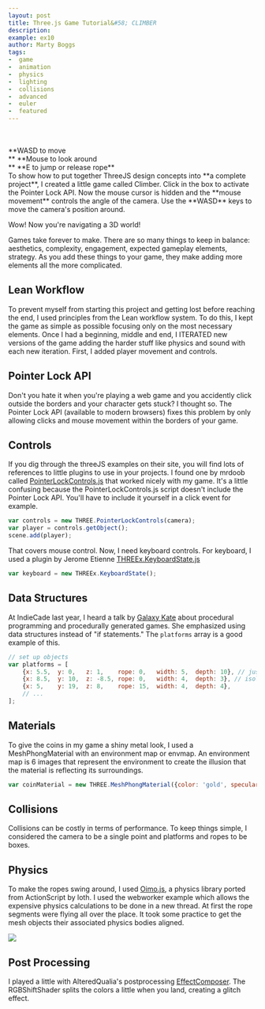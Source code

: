 ```yaml
---
layout: post
title: Three.js Game Tutorial&#58; CLIMBER
description:
example: ex10
author: Marty Boggs
tags:
-  game
-  animation
-  physics
-  lighting
-  collisions
-  advanced
-  euler
-  featured
---
```

<br>
<br>
**WASD to move<br>**
**Mouse to look around<br>**
**E to jump or release rope**
<!--more-->

<div id="info"></div>
To show how to put together ThreeJS design concepts into **a complete project**, I created a little game called Climber. Click in the box to activate the Pointer Lock API. Now the mouse cursor is hidden and the **mouse movement** controls the angle of the camera. Use the **WASD** keys to move the camera's position around.

Wow! Now you're navigating a 3D world!

Games take forever to make. There are so many things to keep in balance: aesthetics, complexity, engagement, expected gameplay elements, strategy. As you add these things to your game, they make adding more elements all the more complicated.

## Lean Workflow

To prevent myself from starting this project and getting lost before reaching the end, I used principles from the Lean workflow system. To do this, I kept the game as simple as possible focusing only on the most necessary elements. Once I had a beginning, middle and end, I ITERATED new versions of the game adding the harder stuff like physics and sound with each new iteration. First, I added player movement and controls.

## Pointer Lock API

Don't you hate it when you're playing a web game and you accidently click outside the borders and your character gets stuck? I thought so. The Pointer Lock API (available to modern browsers) fixes this problem by only allowing clicks and mouse movement within the borders of your game.

## Controls

If you dig through the threeJS examples on their site, you will find lots of references to little plugins to use in your projects. I found one by mrdoob called <a href="https://threejs.org/examples/js/controls/PointerLockControls.js" target="_blank" rel="nofollow">PointerLockControls.js</a> that worked nicely with my game. It's a little confusing because the PointerLockControls.js script doesn't include the Pointer Lock API. You'll have to include it yourself in a click event for example.

```javascript
var controls = new THREE.PointerLockControls(camera);
var player = controls.getObject();
scene.add(player);
```

That covers mouse control. Now, I need keyboard controls. For keyboard, I used a plugin by Jerome Etienne <a href="https://github.com/jeromeetienne/threex.keyboardstate" target="_blank" rel="nofollow">THREEx.KeyboardState.js</a>

```javascript
var keyboard = new THREEx.KeyboardState();
```

## Data Structures

At IndieCade last year, I heard a talk by <a href="http://www.galaxykate.com/" target="_blank" rel="nofollow">Galaxy Kate</a> about procedural programming and procedurally generated games. She emphasized using data structures instead of "if statements." The `platforms` array is a good example of this.

```javascript
// set up objects
var platforms = [
	{x: 5.5,  y: 0,   z: 1,    rope: 0,   width: 5,  depth: 10}, // just above ground level
	{x: 8.5,  y: 10,  z: -8.5, rope: 0,   width: 4,  depth: 3}, // isolated
	{x: 5,    y: 19,  z: 8,    rope: 15,  width: 4,  depth: 4},
	// ...
];
```

## Materials

To give the coins in my game a shiny metal look, I used a MeshPhongMaterial with an environment map or envmap. An environment map is 6 images that represent the environment to create the illusion that the material is reflecting its surroundings.

```javascript
var coinMaterial = new THREE.MeshPhongMaterial({color: 'gold', specular: 'white', shininess: 100, envMap: coinBg, reflectivity: 0.2, combine: THREE.MixOperation});
```

## Collisions

Collisions can be costly in terms of performance. To keep things simple, I considered the camera to be a single point and platforms and ropes to be boxes.

## Physics

To make the ropes swing around, I used <a href="https://github.com/lo-th/Oimo.js/" target="_blank" rel="nofollow">Oimo.js</a>, a physics library ported from ActionScript by loth. I used the webworker example which allows the expensive physics calculations to be done in a new thread. At first the rope segments were flying all over the place. It took some practice to get the mesh objects their associated physics bodies aligned.

<img src="{{site.url}}/images/spaghetti.jpg">

## Post Processing

I played a little with AlteredQualia's postprocessing <a href="http://threejs.org/examples/js/postprocessing/EffectComposer.js" target="_blank" rel="nofollow">EffectComposer</a>. The RGBShiftShader splits the colors a little when you land, creating a glitch effect.

<script src="http://threejs.org/examples/js/shaders/CopyShader.js"></script>
<script src="http://threejs.org/examples/js/shaders/DotScreenShader.js"></script>
<script src="http://threejs.org/examples/js/shaders/RGBShiftShader.js"></script>
<script src="http://threejs.org/examples/js/postprocessing/EffectComposer.js"></script>
<script src="http://threejs.org/examples/js/postprocessing/RenderPass.js"></script>
<script src="http://threejs.org/examples/js/postprocessing/MaskPass.js"></script>
<script src="http://threejs.org/examples/js/postprocessing/ShaderPass.js"></script>
<script src="{{site.url}}/js/lib/PointerLockControls.js"></script>
